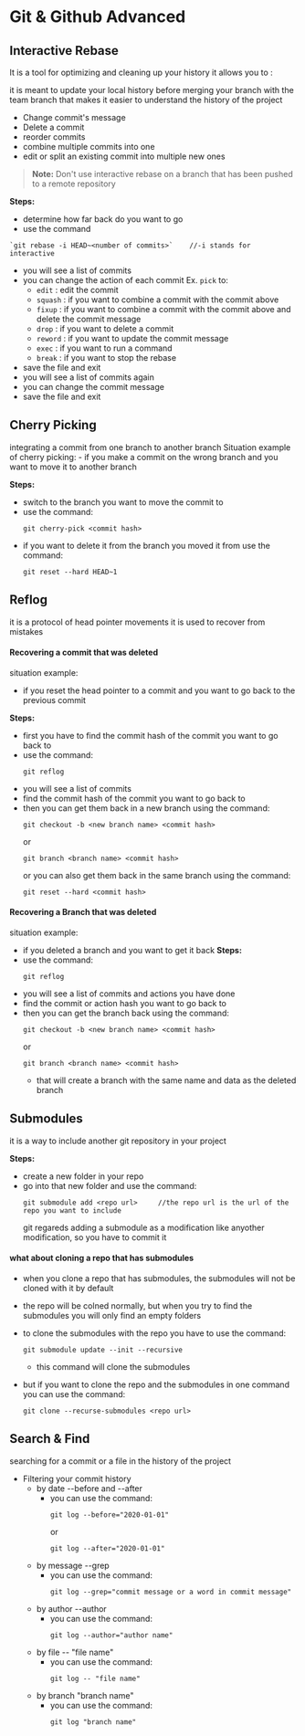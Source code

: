 # Git & Github Advanced

## Interactive Rebase

It is a tool for optimizing and cleaning up your history
it allows you to :

it is meant to update your local history before merging your branch with the team branch that makes it easier to understand the history of the project

- Change commit's message
- Delete a commit
- reorder commits
- combine multiple commits into one
- edit or split an existing commit into multiple new ones

> **Note:** Don't use interactive rebase on a branch that has been pushed to a remote repository

**Steps:**

- determine how far back do you want to go
- use the command

```
`git rebase -i HEAD~<number of commits>`    //-i stands for interactive
```

- you will see a list of commits
- you can change the action of each commit Ex. `pick` to:
  - `edit` : edit the commit
  - `squash` : if you want to combine a commit with the commit above
  - `fixup` : if you want to combine a commit with the commit above and delete the commit message
  - `drop` : if you want to delete a commit
  - `reword` : if you want to update the commit message
  - `exec` : if you want to run a command
  - `break` : if you want to stop the rebase
- save the file and exit
- you will see a list of commits again
- you can change the commit message
- save the file and exit

## Cherry Picking

integrating a commit from one branch to another branch
Situation example of cherry picking: - if you make a commit on the wrong branch and you want to move it to another branch

**Steps:**

- switch to the branch you want to move the commit to
- use the command:
  ```
  git cherry-pick <commit hash>
  ```
- if you want to delete it from the branch you moved it from use the command:
  ```
  git reset --hard HEAD~1
  ```

## Reflog

it is a protocol of head pointer movements
it is used to recover from mistakes

#### Recovering a commit that was deleted

situation example:

- if you reset the head pointer to a commit and you want to go back to the previous commit

**Steps:**

- first you have to find the commit hash of the commit you want to go back to
- use the command:
  ```
  git reflog
  ```
- you will see a list of commits
- find the commit hash of the commit you want to go back to
- then you can get them back in a new branch using the command:
  ```
  git checkout -b <new branch name> <commit hash>
  ```
  or
  ```
  git branch <branch name> <commit hash>
  ```
  or you can also get them back in the same branch using the command:
  ```
  git reset --hard <commit hash>
  ```

#### Recovering a Branch that was deleted

situation example:

- if you deleted a branch and you want to get it back
  **Steps:**
- use the command:
  ```
  git reflog
  ```
- you will see a list of commits and actions you have done
- find the commit or action hash you want to go back to
- then you can get the branch back using the command:
  ```
  git checkout -b <new branch name> <commit hash>
  ```
  or
  ```
  git branch <branch name> <commit hash>
  ```
  - that will create a branch with the same name and data as the deleted branch

## Submodules

it is a way to include another git repository in your project

**Steps:**

- create a new folder in your repo
- go into that new folder and use the command:
  ```
  git submodule add <repo url>     //the repo url is the url of the repo you want to include
  ```
  git regareds adding a submodule as a modification like anyother modification, so you have to commit it

#### what about cloning a repo that has submodules

- when you clone a repo that has submodules, the submodules will not be cloned with it by default

- the repo will be colned normally, but when you try to find the submodules you will only find an empty folders

- to clone the submodules with the repo you have to use the command:

  ```
  git submodule update --init --recursive
  ```

  - this command will clone the submodules

- but if you want to clone the repo and the submodules in one command you can use the command:
  ```
  git clone --recurse-submodules <repo url>
  ```

## Search & Find

searching for a commit or a file in the history of the project

- Filtering your commit history
  - by date --before and --after
    - you can use the command:
      ```
      git log --before="2020-01-01"
      ```
      or
      ```
      git log --after="2020-01-01"
      ```
  - by message --grep
    - you can use the command:
      ```
      git log --grep="commit message or a word in commit message"
      ```
  - by author --author
    - you can use the command:
      ```
      git log --author="author name"
      ```
  - by file -- "file name"
    - you can use the command:
      ```
      git log -- "file name"
      ```
  - by branch "branch name"
    - you can use the command:
      ```
      git log "branch name"
      ```
